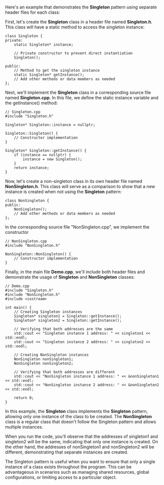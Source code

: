 Here's an example that demonstrates the **Singleton** pattern using separate header files for each class:

First, let's create the **Singleton** class in a header file named **Singleton.h**. 
This class will have a static method to access the singleton instance:

```
class Singleton {
private:
    static Singleton* instance;

    // Private constructor to prevent direct instantiation
    Singleton();

public:
    // Method to get the singleton instance
    static Singleton* getInstance();
    // Add other methods or data members as needed
};
```
Next, we'll implement the **Singleton** class in a corresponding source file named **Singleton.cpp**. 
In this file, we define the static instance variable and the getInstance() method:
```
// Singleton.cpp
#include "Singleton.h"

Singleton* Singleton::instance = nullptr;

Singleton::Singleton() {
    // Constructor implementation
}

Singleton* Singleton::getInstance() {
    if (instance == nullptr) {
        instance = new Singleton();
    }
    return instance;
}
```

Now, let's create a non-singleton class in its own header file named **NonSingleton.h**. 
This class will serve as a comparison to show that a new instance is created when not using the **Singleton** pattern:

```
class NonSingleton {
public:
    NonSingleton();
    // Add other methods or data members as needed
};
```

In the corresponding source file "NonSingleton.cpp", we implement the constructor

```
// NonSingleton.cpp
#include "NonSingleton.h"

NonSingleton::NonSingleton() {
    // Constructor implementation
}
```

Finally, in the main file **Demo.cpp**, we'll include both header files and demonstrate the usage of **Singleton** and **NonSingleton** classes:

```
// Demo.cpp
#include "Singleton.h"
#include "NonSingleton.h"
#include <iostream>

int main() {
    // Creating Singleton instances
    Singleton* singleton1 = Singleton::getInstance();
    Singleton* singleton2 = Singleton::getInstance();

    // Verifying that both addresses are the same
    std::cout << "Singleton instance 1 address: " << singleton1 << std::endl;
    std::cout << "Singleton instance 2 address: " << singleton2 << std::endl;

    // Creating NonSingleton instances
    NonSingleton nonSingleton1;
    NonSingleton nonSingleton2;

    // Verifying that both addresses are different
    std::cout << "NonSingleton instance 1 address: " << &nonSingleton1 << std::endl;
    std::cout << "NonSingleton instance 2 address: " << &nonSingleton2 << std::endl;

    return 0;
}
```

In this example, the **Singleton** class implements the **Singleton** pattern, allowing only one instance of the class to be created. 
The **NonSingleton** class is a regular class that doesn't follow the Singleton pattern and allows multiple instances.

When you run the code, you'll observe that the addresses of singleton1 and singleton2 will be the same, indicating that only one instance is created. 
On the other hand, the addresses of nonSingleton1 and nonSingleton2 will be different, demonstrating that separate instances are created.

The Singleton pattern is useful when you want to ensure that only a single instance of a class exists throughout the program. 
This can be advantageous in scenarios such as managing shared resources, global configurations, or limiting access to a particular object.






















